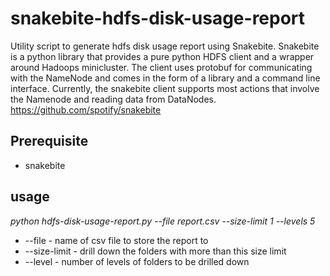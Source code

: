 # snakebite-hdfs-disk-usage-report

Utility script to generate hdfs disk usage report using Snakebite. Snakebite is a python library that provides a pure python HDFS client and a wrapper around Hadoops minicluster. The client uses protobuf for communicating with the NameNode and comes in the form of a library and a command line interface. Currently, the snakebite client supports most actions that involve the Namenode and reading data from DataNodes. https://github.com/spotify/snakebite


## Prerequisite
 * snakebite

## usage
	
_python hdfs-disk-usage-report.py --file report.csv --size-limit 1 --levels 5_
	
* --file - name of csv file to store the report to 
* --size-limit  - drill down the folders with more than this size limit
* --level - number of levels of folders to be drilled down 
